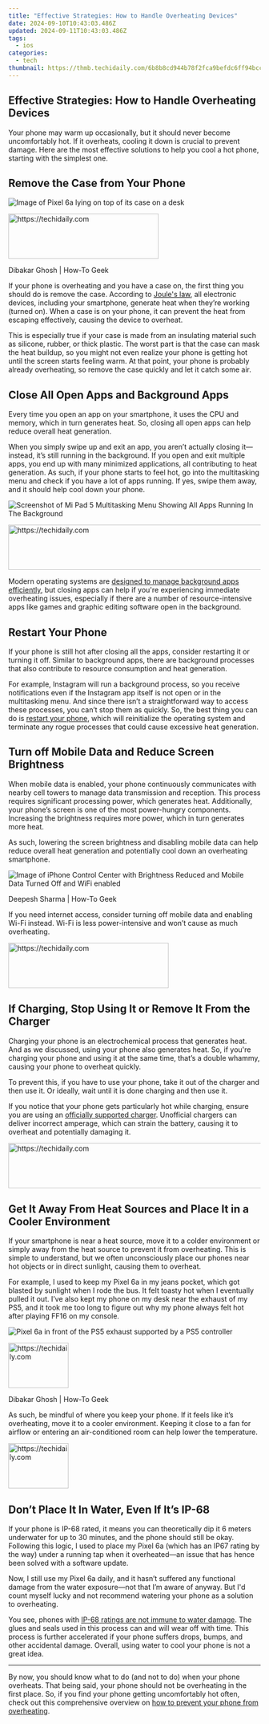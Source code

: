 ```yaml
---
title: "Effective Strategies: How to Handle Overheating Devices"
date: 2024-09-10T10:43:03.486Z
updated: 2024-09-11T10:43:03.486Z
tags:
  - ios
categories:
  - tech
thumbnail: https://thmb.techidaily.com/6b8b8cd944b78f2fca9befdc6ff94bcc8ad2bce093f59dcdf2b6479e3403f82d.jpg
---
```


## Effective Strategies: How to Handle Overheating Devices

Your phone may warm up occasionally, but it should never become uncomfortably hot. If it overheats, cooling it down is crucial to prevent damage. Here are the most effective solutions to help you cool a hot phone, starting with the simplest one.

##  Remove the Case from Your Phone

![Image of Pixel 6a lying on top of its case on a desk](https://static1.howtogeekimages.com/wordpress/wp-content/uploads/2024/05/image-of-pixel-6a-lying-on-top-of-its-case-on-a-desk.jpg) 





<!-- affiliate ads begin -->
<a href="https://aligracehair.sjv.io/c/5597632/2135413/19272" target="_top" id="2135413">
  <img src="//a.impactradius-go.com/display-ad/19272-2135413" border="0" alt="https://techidaily.com" width="300" height="90"/>
</a>
<img height="0" width="0" src="https://aligracehair.sjv.io/i/5597632/2135413/19272" style="position:absolute;visibility:hidden;" border="0" />
<!-- affiliate ads end -->




Dibakar Ghosh | How-To Geek

 If your phone is overheating and you have a case on, the first thing you should do is remove the case. According to [Joule's law](https://resources.pcb.cadence.com/blog/2023-joules-law-of-electric-heating), all electronic devices, including your smartphone, generate heat when they’re working (turned on). When a case is on your phone, it can prevent the heat from escaping effectively, causing the device to overheat.

 This is especially true if your case is made from an insulating material such as silicone, rubber, or thick plastic. The worst part is that the case can mask the heat buildup, so you might not even realize your phone is getting hot until the screen starts feeling warm. At that point, your phone is probably already overheating, so remove the case quickly and let it catch some air.

##  Close All Open Apps and Background Apps

 Every time you open an app on your smartphone, it uses the CPU and memory, which in turn generates heat. So, closing all open apps can help reduce overall heat generation.

 When you simply swipe up and exit an app, you aren’t actually closing it—instead, it’s still running in the background. If you open and exit multiple apps, you end up with many minimized applications, all contributing to heat generation. As such, if your phone starts to feel hot, go into the multitasking menu and check if you have a lot of apps running. If yes, swipe them away, and it should help cool down your phone.

![Screenshot of Mi Pad 5 Multitasking Menu Showing All Apps Running In The Background](https://static1.howtogeekimages.com/wordpress/wp-content/uploads/2024/05/screenshot-of-mi-pad-5-multitasking-menu-showing-all-apps-running-in-the-background.jpg) 





<!-- affiliate ads begin -->
<a href="https://ephamedtechinc.pxf.io/c/5597632/2120862/26400?prodsku=Saturn" target="_top" id="2120862">
  <img src="//a.impactradius-go.com/display-ad/26400-2120862" border="0" alt="https://techidaily.com" width="728" height="90"/>
</a>
<img height="0" width="0" src="https://ephamedtechinc.pxf.io/i/5597632/2120862/26400?prodsku=Saturn" style="position:absolute;visibility:hidden;" border="0" />
<!-- affiliate ads end -->




 Modern operating systems are [designed to manage background apps efficiently](https://fox-blue.techidaily.com/updated-2024-approved-unpacking-virtual-reality-its-upside-and-downside/), but closing apps can help if you're experiencing immediate overheating issues, especially if there are a number of resource-intensive apps like games and graphic editing software open in the background.

##  Restart Your Phone

 If your phone is still hot after closing all the apps, consider restarting it or turning it off. Similar to background apps, there are background processes that also contribute to resource consumption and heat generation.

 For example, Instagram will run a background process, so you receive notifications even if the Instagram app itself is not open or in the multitasking menu. And since there isn’t a straightforward way to access these processes, you can’t stop them as quickly. So, the best thing you can do is [restart your phone](https://location-fake.techidaily.com/3utools-virtual-location-not-working-on-apple-iphone-8-fix-now-drfone-by-drfone-virtual-ios/), which will reinitialize the operating system and terminate any rogue processes that could cause excessive heat generation.

##  Turn off Mobile Data and Reduce Screen Brightness

 When mobile data is enabled, your phone continuously communicates with nearby cell towers to manage data transmission and reception. This process requires significant processing power, which generates heat. Additionally, your phone’s screen is one of the most power-hungry components. Increasing the brightness requires more power, which in turn generates more heat.

 As such, lowering the screen brightness and disabling mobile data can help reduce overall heat generation and potentially cool down an overheating smartphone.

![Image of iPhone Control Center with Brightness Reduced and Mobile Data Turned Off and WiFi enabled](https://static1.howtogeekimages.com/wordpress/wp-content/uploads/2024/05/image-of-iphone-control-center-with-brightness-reduced-and-mobile-data-turned-off-and-wifi-enabled-1.png) 

Deepesh Sharma | How-To Geek

 If you need internet access, consider turning off mobile data and enabling Wi-Fi instead. Wi-Fi is less power-intensive and won’t cause as much overheating.





<!-- affiliate ads begin -->
<a href="https://wigfever.sjv.io/c/5597632/2014850/22899" target="_top" id="2014850">
  <img src="//a.impactradius-go.com/display-ad/22899-2014850" border="0" alt="https://techidaily.com" width="320" height="90"/>
</a>
<img height="0" width="0" src="https://wigfever.sjv.io/i/5597632/2014850/22899" style="position:absolute;visibility:hidden;" border="0" />
<!-- affiliate ads end -->




##  If Charging, Stop Using It or Remove It From the Charger

 Charging your phone is an electrochemical process that generates heat. And as we discussed, using your phone also generates heat. So, if you're charging your phone and using it at the same time, that’s a double whammy, causing your phone to overheat quickly.

 To prevent this, if you have to use your phone, take it out of the charger and then use it. Or ideally, wait until it is done charging and then use it.

 If you notice that your phone gets particularly hot while charging, ensure you are using an [officially supported charger](https://facebook-video-footage.techidaily.com/2024-approved-web-development-hacks-embedding-youtubes-playlists-effortlessly/). Unofficial chargers can deliver incorrect amperage, which can strain the battery, causing it to overheat and potentially damaging it.





<!-- affiliate ads begin -->
<a href="https://review-au.sjv.io/c/5597632/2098702/14409" target="_top" id="2098702">
  <img src="//a.impactradius-go.com/display-ad/14409-2098702" border="0" alt="https://techidaily.com" width="728" height="90"/>
</a>
<img height="0" width="0" src="https://review-au.sjv.io/i/5597632/2098702/14409" style="position:absolute;visibility:hidden;" border="0" />
<!-- affiliate ads end -->




##  Get It Away From Heat Sources and Place It in a Cooler Environment

 If your smartphone is near a heat source, move it to a colder environment or simply away from the heat source to prevent it from overheating. This is simple to understand, but we often unconsciously place our phones near hot objects or in direct sunlight, causing them to overheat.

 For example, I used to keep my Pixel 6a in my jeans pocket, which got blasted by sunlight when I rode the bus. It felt toasty hot when I eventually pulled it out. I’ve also kept my phone on my desk near the exhaust of my PS5, and it took me too long to figure out why my phone always felt hot after playing FF16 on my console.

![Pixel 6a in front of the PS5 exhaust supported by a PS5 controller](https://static1.howtogeekimages.com/wordpress/wp-content/uploads/2024/05/pixel-6a-in-front-of-the-ps5-exhaust-supported-by-a-ps5-controller.jpg) 





<!-- affiliate ads begin -->
<a href="https://aligracehair.sjv.io/c/5597632/2135407/19272" target="_top" id="2135407">
  <img src="//a.impactradius-go.com/display-ad/19272-2135407" border="0" alt="https://techidaily.com" width="120" height="90"/>
</a>
<img height="0" width="0" src="https://aligracehair.sjv.io/i/5597632/2135407/19272" style="position:absolute;visibility:hidden;" border="0" />
<!-- affiliate ads end -->




Dibakar Ghosh | How-To Geek

 As such, be mindful of where you keep your phone. If it feels like it’s overheating, move it to a cooler environment. Keeping it close to a fan for airflow or entering an air-conditioned room can help lower the temperature.





<!-- affiliate ads begin -->
<a href="https://aligracehair.sjv.io/c/5597632/2135408/19272" target="_top" id="2135408">
  <img src="//a.impactradius-go.com/display-ad/19272-2135408" border="0" alt="https://techidaily.com" width="120" height="90"/>
</a>
<img height="0" width="0" src="https://aligracehair.sjv.io/i/5597632/2135408/19272" style="position:absolute;visibility:hidden;" border="0" />
<!-- affiliate ads end -->




##  Don’t Place It In Water, Even If It’s IP-68

 If your phone is IP-68 rated, it means you can theoretically dip it 6 meters underwater for up to 30 minutes, and the phone should still be okay. Following this logic, I used to place my Pixel 6a (which has an IP67 rating by the way) under a running tap when it overheated—an issue that has hence been solved with a software update.

 Now, I still use my Pixel 6a daily, and it hasn’t suffered any functional damage from the water exposure—not that I’m aware of anyway. But I'd count myself lucky and not recommend watering your phone as a solution to overheating.

 You see, phones with [IP-68 ratings are not immune to water damage](https://tech-haven.techidaily.com/how-artificer-intelligence-redefines-what-we-perceive-as-real-or-just-a-story/). The glues and seals used in this process can and will wear off with time. This process is further accelerated if your phone suffers drops, bumps, and other accidental damage. Overall, using water to cool your phone is not a great idea.

---

 By now, you should know what to do (and not to do) when your phone overheats. That being said, your phone should not be overheating in the first place. So, if you find your phone getting uncomfortably hot often, check out this comprehensive overview on [how to prevent your phone from overheating](https://android-unlock.techidaily.com/in-2024-how-can-we-unlock-our-motorola-moto-g14-phone-screen-by-drfone-android/).

<ins class="adsbygoogle"
     style="display:block"
     data-ad-format="autorelaxed"
     data-ad-client="ca-pub-7571918770474297"
     data-ad-slot="1223367746"></ins>



<ins class="adsbygoogle"
     style="display:block"
     data-ad-client="ca-pub-7571918770474297"
     data-ad-slot="8358498916"
     data-ad-format="auto"
     data-full-width-responsive="true"></ins>










